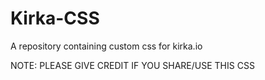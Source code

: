 # Kirka-CSS
A repository containing custom css for kirka.io

<style>font-size='15px'</style>
  NOTE: PLEASE GIVE CREDIT IF YOU SHARE/USE THIS CSS
